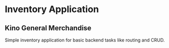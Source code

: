 # Inventory Application

## Kino General Merchandise

Simple inventory application for basic backend tasks like routing and CRUD.
